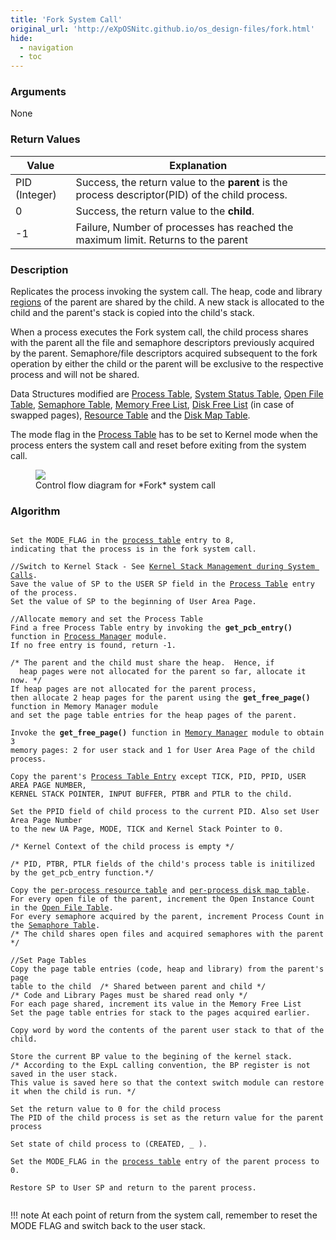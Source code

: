 ```yaml
---
title: 'Fork System Call'
original_url: 'http://eXpOSNitc.github.io/os_design-files/fork.html'
hide:
  - navigation
  - toc
---
```



### Arguments
None


### Return Values


| Value         | Explanation                                                                                      |
| ------------- | ------------------------------------------------------------------------------------------------ |
| PID (Integer) | Success, the return value to the **parent** is the process descriptor(PID) of the child process. |
| 0             | Success, the return value to the **child**.                                                      |
| -1            | Failure, Number of processes has reached the maximum limit. Returns to the parent                |


### Description
Replicates the process invoking the system call. The heap, code and library [regions](../os_spec-files/processmodel.html) of the parent are shared by the child. A new stack is allocated to the child and the parent's stack is copied into the child's stack.


When a process executes the Fork system call, the child process shares with the parent all the file and semaphore descriptors previously acquired by the parent. Semaphore/file descriptors acquired subsequent to the fork operation by either the child or the parent will be exclusive to the respective process and will not be shared.


Data Structures modified are [Process Table](process_table.html), [System Status Table](mem_ds.html#ss_table), [Open File Table](mem_ds.html#file_table), [Semaphore Table](mem_ds.html#sem_table), [Memory Free List](mem_ds.html#mem_free_list), [Disk Free List](disk_ds.html#disk_free_list) (in case of swapped pages), [Resource Table](process_table.html#per_process_table) and the [Disk Map Table](process_table.html#disk_map_table).


The mode flag in the [Process Table](process_table.html) has to be set to Kernel mode when the process enters the system call and reset before exiting from the system call.


  
<figure>
    <img src="http://exposnitc.github.io/img/roadmap/fork.png">
    <figcaption>Control flow diagram for *Fork* system call</figcaption>
</figure>


### Algorithm

<pre><code>
Set the MODE_FLAG in the <a href="process_table.html">process table</a> entry to 8, 
indicating that the process is in the fork system call.

//Switch to Kernel Stack - See <a href="stack_smcall.html">Kernel Stack Management during System Calls</a>. 
Save the value of SP to the USER SP field in the <a href="process_table.html">Process Table</a> entry of the process.
Set the value of SP to the beginning of User Area Page.

//Allocate memory and set the Process Table
Find a free Process Table entry by invoking the <b>get_pcb_entry()</b> function in <a href="../os_modules/Module_1.html">Process Manager</a> module. 
If no free entry is found, return -1.

/* The parent and the child must share the heap.  Hence, if 
  heap pages were not allocated for the parent so far, allocate it now. */
If heap pages are not allocated for the parent process,
then allocate 2 heap pages for the parent using the <b>get_free_page()</b> function in Memory Manager module
and set the page table entries for the heap pages of the parent.

Invoke the <b>get_free_page()</b> function in <a href="../os_modules/Module_2.html">Memory Manager</a> module to obtain 3 
memory pages: 2 for user stack and 1 for User Area Page of the child process.

Copy the parent's <a href="process_table.html" target="_blank">Process Table Entry</a> except TICK, PID, PPID, USER AREA PAGE NUMBER, 
KERNEL STACK POINTER, INPUT BUFFER, PTBR and PTLR to the child. 

Set the PPID field of child process to the current PID. Also set User Area Page Number 
to the new UA Page, MODE, TICK and Kernel Stack Pointer to 0. 

/* Kernel Context of the child process is empty */

/* PID, PTBR, PTLR fields of the child's process table is initilized by the get_pcb_entry function.*/ 

Copy the <a href="process_table.html#per_process_table">per-process resource table</a> and <a href="process_table.html#disk_map_table">per-process disk map table</a>.
For every open file of the parent, increment the Open Instance Count in the <a href="mem_ds.html#file_table" target="_blank">Open File Table</a>.
For every semaphore acquired by the parent, increment Process Count in the <a href="mem_ds.html#sem_table" target="_blank">Semaphore Table</a>.
/* The child shares open files and acquired semaphores with the parent */

//Set Page Tables
Copy the page table entries (code, heap and library) from the parent's page 
table to the child  /* Shared between parent and child */
/* Code and Library Pages must be shared read only */
For each page shared, increment its value in the Memory Free List
Set the page table entries for stack to the pages acquired earlier.

Copy word by word the contents of the parent user stack to that of the child.

Store the current BP value to the begining of the kernel stack.
/* According to the ExpL calling convention, the BP register is not saved in the user stack. 
This value is saved here so that the context switch module can restore it when the child is run. */
       
Set the return value to 0 for the child process
The PID of the child process is set as the return value for the parent process

Set state of child process to (CREATED, _ ).

Set the MODE_FLAG in the <a href="process_table.html">process table</a> entry of the parent process to 0.

Restore SP to User SP and return to the parent process.

</code></pre>

!!! note
    At each point of return from the system call, remember to reset the MODE FLAG and switch back to the user stack.